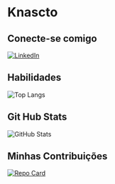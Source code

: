 # Knascto

## Conecte-se comigo
[![LinkedIn](https://img.shields.io/badge/LinkedIn-000?style=for-the-badge&logo=linkedin&logoColor=0E76A8)](https://www.linkedin.com/in/kleber-nascimento-concei%C3%A7%C3%A3o-83698823/)
## Habilidades
![Top Langs](https://github-readme-stats-git-masterrstaa-rickstaa.vercel.app/api/top-langs/?username=knascto&layout=compact&bg_color=000&border_color=30A3DC&title_color=E94D5F&text_color=FFF)
## Git Hub Stats
![GitHub Stats](https://github-readme-stats.vercel.app/api?username=knascto&theme=transparent&bg_color=000&border_color=30A3DC&show_icons=true&icon_color=30A3DC&title_color=E94D5F&text_color=FFF)
## Minhas Contribuições
[![Repo Card](https://github-readme-stats.vercel.app/api/pin/?username=knascto&repo=dio-lab-open-source&bg_color=000&border_color=30A3DC&show_icons=true&icon_color=30A3DC&title_color=E94D5F&text_color=FFF)](https://github.com/knascto/dio-lab-open-source)
